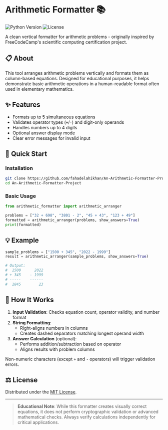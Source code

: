 # Arithmetic Formatter 📚

![Python Version](https://img.shields.io/badge/python-3.6%2B-blue)
![License](https://img.shields.io/badge/license-MIT-green)

A clean vertical formatter for arithmetic problems - originally inspired by FreeCodeCamp's scientific computing certification project.

## 📋 About
This tool arranges arithmetic problems vertically and formats them as column-based equations. Designed for educational purposes, it helps demonstrate basic arithmetic operations in a human-readable format often used in elementary mathematics.

## ✨ Features
- Formats up to 5 simultaneous equations
- Validates operator types (`+`/`-`) and digit-only operands
- Handles numbers up to 4 digits
- Optional answer display mode
- Clear error messages for invalid input

## 🚀 Quick Start

### Installation
```bash
git clone https://github.com/fahadelahikhan/An-Arithmetic-Formatter-Project.git
cd An-Arithmetic-Formatter-Project
```

### Basic Usage
```python
from arithmetic_formatter import arithmetic_arranger

problems = ["32 + 698", "3801 - 2", "45 + 43", "123 + 49"]
formatted = arithmetic_arranger(problems, show_answers=True)
print(formatted)
```

## 💡 Example
```python
sample_problems = ["1500 + 345", "2022 - 1999"]
result = arithmetic_arranger(sample_problems, show_answers=True)

# Output:
#  1500      2022
# + 345    - 1999
# -----    ------
#  1845        23
```

## 🧠 How It Works
1. **Input Validation**: Checks equation count, operator validity, and number format
2. **String Formatting**:
   - Right-aligns numbers in columns
   - Creates dashed separators matching longest operand width
3. **Answer Calculation** (optional):
   - Performs addition/subtraction based on operator
   - Aligns results with problem columns

Non-numeric characters (except `+` and `-` operators) will trigger validation errors.

## ⚖️ License
Distributed under the [MIT License](LICENSE). 

---

> **Educational Note**: While this formatter creates visually correct equations, it does not perform cryptographic validation or advanced mathematical checks. Always verify calculations independently for critical applications.
